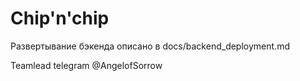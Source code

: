 ﻿# Chip'n'chip

Развертывание бэкенда описано в docs/backend_deployment.md

Teamlead telegram @AngelofSorrow